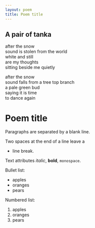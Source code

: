 ```yaml
---
layout: poem
title: Poem title
---
```


A pair of tanka
---------------

after the snow  
sound is stolen from the world  
white and still  
are my thoughts  
sitting beside me quietly  




<p2>after the snow  
sound falls from a tree top branch  
a pale green bud  
saying it is time  
to dance again 
</p2>


Poem title
==========

Paragraphs are separated
by a blank line.

Two spaces at the end of a line leave a  
 + line break.

Text attributes _italic_, 
**bold**, `monospace`.

Bullet list:

  * apples
  * oranges
  * pears

Numbered list:

  1. apples
  2. oranges
  3. pears
